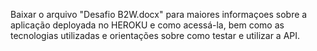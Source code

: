 Baixar o arquivo "Desafio B2W.docx" para maiores informaçoes sobre a aplicação deployada no HEROKU e como acessá-la, bem como as tecnologias utilizadas e orientações sobre como testar e utilizar a API.
